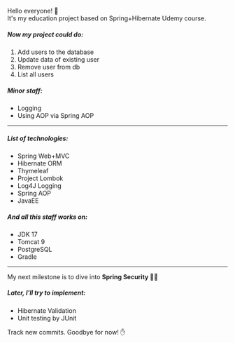 Hello everyone! 👋   
It's my education project based on Spring+Hibernate Udemy course.

##### Now my project could do:

1. Add users to the database
2. Update data of existing user
3. Remove user from db
4. List all users

##### Minor staff:
- Logging
- Using AOP via Spring AOP

---
##### List of technologies:

- Spring Web+MVC
- Hibernate ORM
- Thymeleaf
- Project Lombok
- Log4J Logging
- Spring AOP
- JavaEE

##### And all this staff works on:

- JDK 17
- Tomcat 9
- PostgreSQL
- Gradle

---
My next milestone is to dive into **Spring Security 👮‍♂️**

##### Later, I'll try to implement:

- Hibernate Validation
- Unit testing by JUnit

Track new commits. Goodbye for now! ✋
